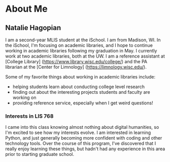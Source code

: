 
# About Me

## Natalie Hagopian

I am a second-year MLIS student at the iSchool. I am from Madison, WI. In the iSchool, I'm focusing on academic libraries, and I hope to continue working in academic libraries following my graduation in May. I currently work at two academic libraries, both at the UW. I am a reference assistant at [College Library] (https://www.library.wisc.edu/college/) and the PA librarian at the [Center for Limnology] (https://limnology.wisc.edu/). 

Some of my favorite things about working in academic libraries include:

- helping students learn about conducting college level research
- finding out about the interesting projects students and faculty are working on
- providing reference service, especially when I get weird questions! 

### Interests in LIS 768

I came into this class knowing almost nothing about digital humanities, so I'm excited to see how my interests evolve. I am interested in learning Python, and just generally becoming more confident with coding and other technology tools. Over the course of this program, I've discovered that I really enjoy learning these things, but hadn't had any experience in this area prior to starting graduate school. 